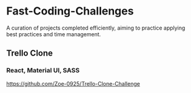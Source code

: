 # Fast-Coding-Challenges
A curation of projects completed efficiently, aiming to practice applying best practices and time management.

## Trello Clone 
### React, Material UI, SASS
https://github.com/Zoe-0925/Trello-Clone-Challenge
